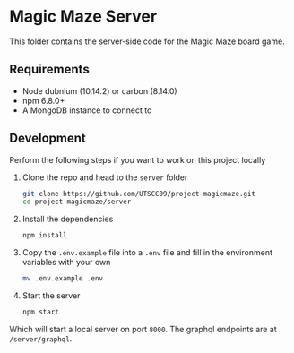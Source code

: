 # Magic Maze Server

This folder contains the server-side code for the Magic Maze board game.

## Requirements
- Node dubnium (10.14.2) or carbon (8.14.0)
- npm 6.8.0+
- A MongoDB instance to connect to

## Development
Perform the following steps if you want to work on this project locally

1. Clone the repo and head to the `server` folder
   ```bash
   git clone https://github.com/UTSCC09/project-magicmaze.git
   cd project-magicmaze/server
   ```
2. Install the dependencies
   ```bash
   npm install
   ```
3. Copy the `.env.example` file into a `.env` file and fill in the environment variables with your own
   ```bash
   mv .env.example .env
   ```
4. Start the server
   ```bash
   npm start
   ```

Which will start a local server on port `8000`. The graphql endpoints are at `/server/graphql`.


